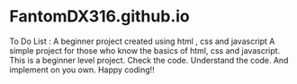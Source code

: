 # FantomDX316.github.io
To Do List : A beginner project created using html , css and javascript
A simple project for those who know the basics of html, css and javascript. This is a beginner level project.
Check the code.
Understand the code.
And implement on you own.
Happy coding!!
